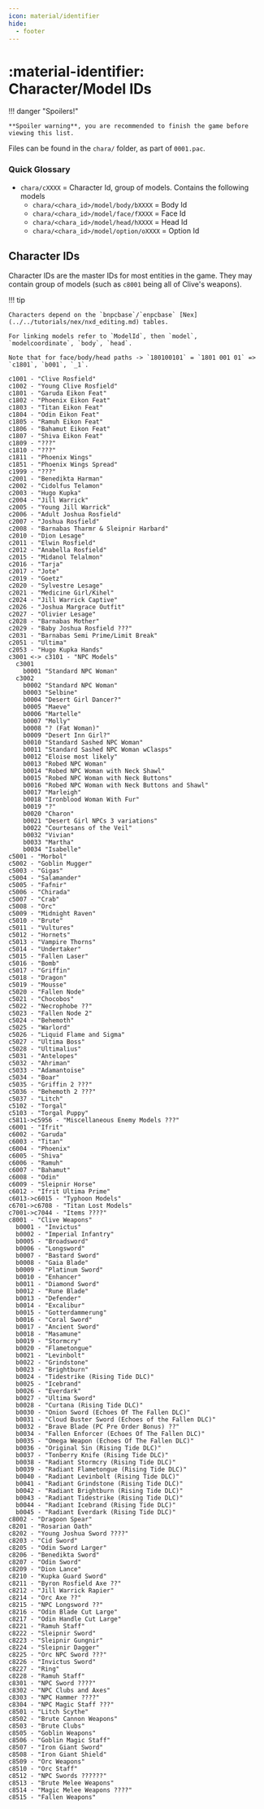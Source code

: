 ```yaml
---
icon: material/identifier
hide:
  - footer
---
```


# :material-identifier: Character/Model IDs

!!! danger "Spoilers!"
    
    **Spoiler warning**, you are recommended to finish the game before viewing this list.

Files can be found in the `chara/` folder, as part of `0001.pac`.

### Quick Glossary

* `chara/cXXXX` = Character Id, group of models. Contains the following models
    * `chara/<chara_id>/model/body/bXXXX` = Body Id
    * `chara/<chara_id>/model/face/fXXXX` = Face Id
    * `chara/<chara_id>/model/head/hXXXX` = Head Id
    * `chara/<chara_id>/model/option/oXXXX` = Option Id

## Character IDs

Character IDs are the master IDs for most entities in the game. They may contain group of models (such as `c8001` being all of Clive's weapons).

!!! tip

    Characters depend on the `bnpcbase`/`enpcbase` [Nex](../../tutorials/nex/nxd_editing.md) tables.

    For linking models refer to `ModelId`, then `model`, `modelcoordinate`, `body`, `head`. 
    
    Note that for face/body/head paths -> `180100101` = `1801 001 01` => `c1801`, `b001`, `_1`.

```{ .sh .no-copy .annotate }
c1001 - "Clive Rosfield"
c1002 - "Young Clive Rosfield"
c1801 - "Garuda Eikon Feat"
c1802 - "Phoenix Eikon Feat"
c1803 - "Titan Eikon Feat"
c1804 - "Odin Eikon Feat"
c1805 - "Ramuh Eikon Feat"
c1806 - "Bahamut Eikon Feat"
c1807 - "Shiva Eikon Feat"
c1809 - "???"
c1810 - "???"
c1811 - "Phoenix Wings"
c1851 - "Phoenix Wings Spread"
c1999 - "???"
c2001 - "Benedikta Harman"
c2002 - "Cidolfus Telamon"
c2003 - "Hugo Kupka"
c2004 - "Jill Warrick"
c2005 - "Young Jill Warrick"
c2006 - "Adult Joshua Rosfield"
c2007 - "Joshua Rosfield"
c2008 - "Barnabas Tharmr & Sleipnir Harbard"
c2010 - "Dion Lesage"
c2011 - "Elwin Rosfield"
c2012 - "Anabella Rosfield"
c2015 - "Midanol Telalmon"
c2016 - "Tarja"
c2017 - "Jote"
c2019 - "Goetz"
c2020 - "Sylvestre Lesage"
c2021 - "Medicine Girl/Kihel"
c2024 - "Jill Warrick Captive"
c2026 - "Joshua Margrace Outfit"
c2027 - "Olivier Lesage"
c2028 - "Barnabas Mother"
c2029 - "Baby Joshua Rosfield ???"
c2031 - "Barnabas Semi Prime/Limit Break"
c2051 - "Ultima"
c2053 - "Hugo Kupka Hands"
c3001 <-> c3101 - "NPC Models"
  c3001
    b0001 "Standard NPC Woman"
  c3002
    b0002 "Standard NPC Woman"
    b0003 "Selbine"
    b0004 "Desert Girl Dancer?"
    b0005 "Maeve"
    b0006 "Martelle"
    b0007 "Molly"
    b0008 "? (Fat Woman)"
    b0009 "Desert Inn Girl?"
    b0010 "Standard Sashed NPC Woman"
    b0011 "Standard Sashed NPC Woman wClasps"
    b0012 "Eloise most likely"
    b0013 "Robed NPC Woman"
    b0014 "Robed NPC Woman with Neck Shawl"
    b0015 "Robed NPC Woman with Neck Buttons"
    b0016 "Robed NPC Woman with Neck Buttons and Shawl"
    b0017 "Marleigh"
    b0018 "Ironblood Woman With Fur"
    b0019 "?"
    b0020 "Charon"
    b0021 "Desert Girl NPCs 3 variations"
    b0022 "Courtesans of the Veil"
    b0032 "Vivian"
    b0033 "Martha"
    b0034 "Isabelle"
c5001 - "Morbol"
c5002 - "Goblin Mugger"
c5003 - "Gigas"
c5004 - "Salamander"
c5005 - "Fafnir"
c5006 - "Chirada"
c5007 - "Crab"
c5008 - "Orc"
c5009 - "Midnight Raven"
c5010 - "Brute"
c5011 - "Vultures"
c5012 - "Hornets"
c5013 - "Vampire Thorns"
c5014 - "Undertaker"
c5015 - "Fallen Laser"
c5016 - "Bomb"
c5017 - "Griffin"
c5018 - "Dragon"
c5019 - "Mousse"
c5020 - "Fallen Node"
c5021 - "Chocobos"
c5022 - "Necrophobe ??"
c5023 - "Fallen Node 2"
c5024 - "Behemoth"
c5025 - "Warlord"
c5026 - "Liquid Flame and Sigma"
c5027 - "Ultima Boss"
c5028 - "Ultimalius"
c5031 - "Antelopes"
c5032 - "Ahriman"
c5033 - "Adamantoise"
c5034 - "Boar"
c5035 - "Griffin 2 ???"
c5036 - "Behemoth 2 ???"
c5037 - "Litch"
c5102 - "Torgal"
c5103 - "Torgal Puppy"
c5811->c5956 - "Miscellaneous Enemy Models ???"
c6001 - "Ifrit"
c6002 - "Garuda"
c6003 - "Titan"
c6004 - "Phoenix"
c6005 - "Shiva"
c6006 - "Ramuh"
c6007 - "Bahamut"
c6008 - "Odin"
c6009 - "Sleipnir Horse"
c6012 - "Ifrit Ultima Prime"
c6013->c6015 - "Typhoon Models"
c6701->c6708 - "Titan Lost Models"
c7001->c7044 - "Items ????"
c8001 - "Clive Weapons"
  b0001 - "Invictus"
  b0002 - "Imperial Infantry"
  b0005 - "Broadsword"
  b0006 - "Longsword"
  b0007 - "Bastard Sword"
  b0008 - "Gaia Blade"
  b0009 - "Platinum Sword"
  b0010 - "Enhancer"
  b0011 - "Diamond Sword"
  b0012 - "Rune Blade"
  b0013 - "Defender"
  b0014 - "Excalibur"
  b0015 - "Gotterdammerung"
  b0016 - "Coral Sword"
  b0017 - "Ancient Sword"
  b0018 - "Masamune"
  b0019 - "Stormcry"
  b0020 - "Flametongue"
  b0021 - "Levinbolt"
  b0022 - "Grindstone"
  b0023 - "Brightburn"
  b0024 - "Tidestrike (Rising Tide DLC)"
  b0025 - "Icebrand"
  b0026 - "Everdark"
  b0027 - "Ultima Sword"
  b0028 - "Curtana (Rising Tide DLC)"
  b0030 - "Onion Sword (Echoes Of The Fallen DLC)"
  b0031 - "Cloud Buster Sword (Echoes of the Fallen DLC)"
  b0032 - "Brave Blade (PC Pre Order Bonus) ??"
  b0034 - "Fallen Enforcer (Echoes Of The Fallen DLC)"
  b0035 - "Omega Weapon (Echoes Of The Fallen DLC)"
  b0036 - "Original Sin (Rising Tide DLC)"
  b0037 - "Tonberry Knife (Rising Tide DLC)"
  b0038 - "Radiant Stormcry (Rising Tide DLC)"
  b0039 - "Radiant Flametongue (Rising Tide DLC)"
  b0040 - "Radiant Levinbolt (Rising Tide DLC)"
  b0041 - "Radiant Grindstone (Rising Tide DLC)"
  b0042 - "Radiant Brightburn (Rising Tide DLC)"
  b0043 - "Radiant Tidestrike (Rising Tide DLC)"
  b0044 - "Radiant Icebrand (Rising Tide DLC)"
  b0045 - "Radiant Everdark (Rising Tide DLC)"
c8002 - "Dragoon Spear"
c8201 - "Rosarian Oath"
c8202 - "Young Joshua Sword ????"
c8203 - "Cid Sword"
c8205 - "Odin Sword Larger"
c8206 - "Benedikta Sword"
c8207 - "Odin Sword"
c8209 - "Dion Lance"
c8210 - "Kupka Guard Sword"
c8211 - "Byron Rosfield Axe ??"
c8212 - "Jill Warrick Rapier"
c8214 - "Orc Axe ??"
c8215 - "NPC Longsword ??"
c8216 - "Odin Blade Cut Large"
c8217 - "Odin Handle Cut Large"
c8221 - "Ramuh Staff"
c8222 - "Sleipnir Sword"
c8223 - "Sleipnir Gungnir"
c8224 - "Sleipnir Dagger"
c8225 - "Orc NPC Sword ???"
c8226 - "Invictus Sword"
c8227 - "Ring"
c8228 - "Ramuh Staff"
c8301 - "NPC Sword ????"
c8302 - "NPC Clubs and Axes"
c8303 - "NPC Hammer ????"
c8304 - "NPC Magic Staff ???"
c8501 - "Litch Scythe"
c8502 - "Brute Cannon Weapons"
c8503 - "Brute Clubs"
c8505 - "Goblin Weapons"
c8506 - "Goblin Magic Staff"
c8507 - "Iron Giant Sword"
c8508 - "Iron Giant Shield"
c8509 - "Orc Weapons"
c8510 - "Orc Staff"
c8512 - "NPC Swords ??????"
c8513 - "Brute Melee Weapons"
c8514 - "Magic Melee Weapons ????"
c8515 - "Fallen Weapons"
```